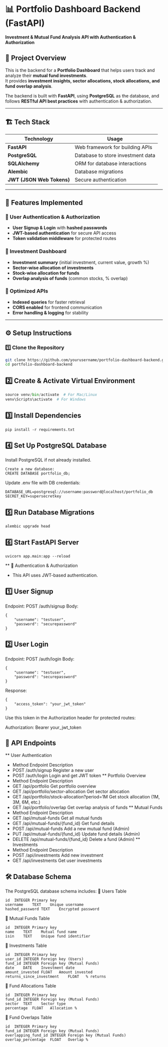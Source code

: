 # 📊 Portfolio Dashboard Backend (FastAPI)
**Investment & Mutual Fund Analysis API with Authentication & Authorization**

## 🚀 Project Overview
This is the backend for a **Portfolio Dashboard** that helps users track and analyze their **mutual fund investments**.  
It provides **investment insights, sector allocations, stock allocations, and fund overlap analysis**.

The backend is built with **FastAPI**, using **PostgreSQL** as the database, and follows **RESTful API best practices** with authentication & authorization.

---

## 🏗 Tech Stack
| Technology                | Usage                                    |
|---------------------------|------------------------------------------|
| **FastAPI**               | Web framework for building APIs          |
| **PostgreSQL**            | Database to store investment data        |
| **SQLAlchemy**            | ORM for database interactions            |
| **Alembic**               | Database migrations                      |
| **JWT (JSON Web Tokens)** | Secure authentication                    |

---

## 📌 Features Implemented
### 🔹 User Authentication & Authorization
- **User Signup & Login** with **hashed passwords**
- **JWT-based authentication** for secure API access
- **Token validation middleware** for protected routes

### 🔹 Investment Dashboard
- **Investment summary** (initial investment, current value, growth %)
- **Sector-wise allocation of investments**
- **Stock-wise allocation for funds**
- **Overlap analysis of funds** (common stocks, % overlap)

### 🔹 Optimized APIs
- **Indexed queries** for faster retrieval
- **CORS enabled** for frontend communication
- **Error handling & logging** for stability

---

## ⚙️ Setup Instructions
### **1️⃣ Clone the Repository**
```sh
git clone https://github.com/yourusername/portfolio-dashboard-backend.git
cd portfolio-dashboard-backend
```
## 2️⃣ Create & Activate Virtual Environment

```python -m venv venv
source venv/bin/activate  # For Mac/Linux
venv\Scripts\activate  # For Windows
```

## 3️⃣ Install Dependencies

```
pip install -r requirements.txt
```

## 4️⃣ Set Up PostgreSQL Database
Install PostgreSQL if not already installed.
```
Create a new database:
CREATE DATABASE portfolio_db;
```

Update .env file with DB credentials:

```
DATABASE_URL=postgresql://username:password@localhost/portfolio_db
SECRET_KEY=supersecretkey
```

## 5️⃣ Run Database Migrations

```
alembic upgrade head
```

## 6️⃣ Start FastAPI Server

```
uvicorn app.main:app --reload
```

** 🔐 Authentication & Authorization

 - This API uses JWT-based authentication.
## 1️⃣ User Signup

Endpoint: POST /auth/signup
Body:

```
{
    "username": "testuser",
    "password": "securepassword"
}
```

## 2️⃣ User Login

Endpoint: POST /auth/login
Body:

```
{
    "username": "testuser",
    "password": "securepassword"
}
```

Response:

```
{
    "access_token": "your_jwt_token"
}
```

Use this token in the Authorization header for protected routes:

Authorization: Bearer your_jwt_token

## 🔗 API Endpoints
** User Authentication
 - Method	Endpoint	Description
 - POST	/auth/signup	Register a new user
 - POST	/auth/login	Login and get JWT token
** Portfolio Overview
 - Method	Endpoint	Description
 - GET	/api/portfolio	Get portfolio overview
 - GET	/api/portfolio/sector-allocation	Get sector allocation
 - GET	/api/portfolio/stock-allocation?period=1M	Get stock allocation (1M, 3M, 6M, etc.)
 - GET	/api/portfolio/overlap	Get overlap analysis of funds
** Mutual Funds
 - Method	Endpoint	Description
 - GET	/api/mutual-funds	Get all mutual funds
 - GET	/api/mutual-funds/{fund_id}	Get fund details
 - POST	/api/mutual-funds	Add a new mutual fund (Admin)
 - PUT	/api/mutual-funds/{fund_id}	Update fund details (Admin)
 - DELETE	/api/mutual-funds/{fund_id}	Delete a fund (Admin)
** Investments
 - Method	Endpoint	Description
 - POST	/api/investments	Add new investment
 - GET	/api/investments	Get user investments

## 🛠 Database Schema

The PostgreSQL database schema includes:
🔹 Users Table
```Column	Type	Description
id	INTEGER	Primary key
username	TEXT	Unique username
hashed_password	TEXT	Encrypted password
```
🔹 Mutual Funds Table
```Column	Type	Description
id	INTEGER	Primary key
name	TEXT	Mutual fund name
isin	TEXT	Unique fund identifier
```
🔹 Investments Table
```Column	Type	Description
id	INTEGER	Primary key
user_id	INTEGER	Foreign key (Users)
fund_id	INTEGER	Foreign key (Mutual Funds)
date	DATE	Investment date
amount_invested	FLOAT	Amount invested
returns_since_investment	FLOAT	% returns
```
🔹 Fund Allocations Table
```Column	Type	Description
id	INTEGER	Primary key
fund_id	INTEGER	Foreign key (Mutual Funds)
sector	TEXT	Sector type
percentage	FLOAT	Allocation %
```
🔹 Fund Overlaps Table
```Column	Type	Description
id	INTEGER	Primary key
fund_id	INTEGER	Foreign key (Mutual Funds)
overlapping_fund_id	INTEGER	Foreign key (Mutual Funds)
overlap_percentage	FLOAT	Overlap %
```
